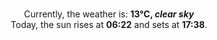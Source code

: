 <p  align="center"><br/>Currently, the weather is: <b> 13°C, <i>clear sky</i></b></br>Today, the sun rises at <b>06:22</b> and sets at <b>17:38</b>.</p>